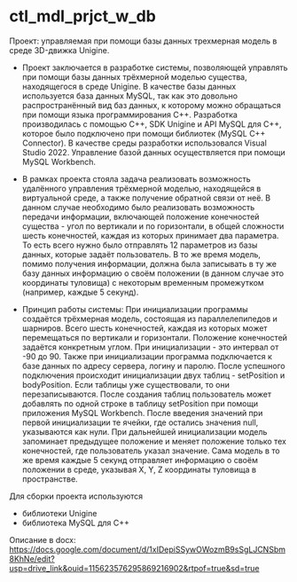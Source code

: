 # ctl_mdl_prjct_w_db

Проект: управляемая при помощи базы данных трехмерная модель в среде 3D-движка Unigine.

- Проект заключается в разработке системы, позволяющей управлять при помощи базы данных трёхмерной моделью существа, находящегося в среде Unigine. В качестве базы данных используется база данных MySQL, так как это довольно распространённый вид баз данных, к которому можно обращаться при помощи языка программирования C++. Разработка производилась с помощью C++, SDK Unigine и API MySQL для C++, которое было подключено при помощи библиотек (MySQL C++ Connector). В качестве среды разработки использовался Visual Studio 2022. Управление базой данных осуществляется при помощи MySQL Workbench.   


- В рамках проекта стояла задача реализовать возможность удалённого управления трёхмерной моделью, находящейся в виртуальной среде, а также получение обратной связи  от неё. В данном случае необходимо было реализовать возможность передачи информации, включающей положение конечностей существа - угол по вертикали и по горизонтали, в общей сложности шесть конечностей, каждая из которых принимает два параметра. То есть всего нужно было отправлять 12 параметров из базы данных, которые задаёт пользователь. В то же время модель, помимо получения информации, должна была записывать в ту же базу данных информацию о своём положении (в данном случае это координаты туловища) с некоторым временным промежутком (например, каждые 5 секунд).  

- Принцип работы системы:
При инициализации программы создаётся трёхмерная модель, состоящая из параллелепипедов и шарниров. Всего шесть конечностей, каждая из которых может перемещаться по вертикали и горизонтали. Положение конечностей задаётся конкретным углом. При инициализации - это интервал от -90 до 90. Также при инициализации программа подключается к базе данных по адресу сервера, логину и паролю. После успешного подключения происходит инициализации двух таблиц - setPosition и bodyPosition. Если таблицы уже существовали, то они перезаписываются. После создания таблиц пользователь может добавлять по одной строке в таблицу setPosition при помощи приложения MySQL Workbench. После введения значений при первой инициализации те ячейки, где остались значения null, указываются как нули. При дальнейшей инициализации модель запоминает предыдущее положение и меняет положение только тех конечностей, где пользователь указал значение. Сама модель в то же время каждые 5 секунд отправляет информацию о своём положении в среде, указывая X, Y, Z координаты туловища в пространстве.

Для сборки проекта используются
- библиотеки Unigine
- библиотека MySQL для C++ 



Описание в docx: https://docs.google.com/document/d/1xIDepiSSywOWozmB9sSgLJCNSbm8KhNe/edit?usp=drive_link&ouid=115623576295869216902&rtpof=true&sd=true
